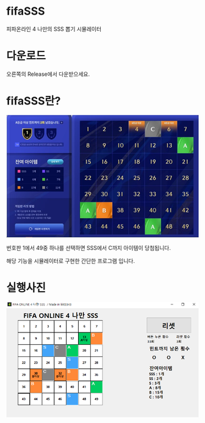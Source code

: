 # fifaSSS
피파온라인 4 나만의 SSS 뽑기 시뮬레이터

# 다운로드
오른쪽의 Release에서 다운받으세요.

# fifaSSS란?

<img src="pic01.png">

번호판 1에서 49중 하나를 선택하면 SSS에서 C까지 아이템이 당첨됩니다.

해당 기능을 시뮬레이터로 구현한 간단한 프로그램 입니다.

# 실행사진

<img src="pic02.png">
